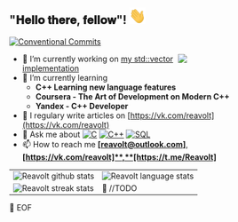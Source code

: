 <h2> "𝐇𝐞𝐥𝐥𝐨 𝐭𝐡𝐞𝐫𝐞, 𝐟𝐞𝐥𝐥𝐨𝐰"! <img src="https://raw.githubusercontent.com/ABSphreak/ABSphreak/master/gifs/Hi.gif" height="30px "width="30px"></h2>

[![Conventional Commits](https://img.shields.io/badge/Conventional%20Commits-1.0.0-%23FE5196?logo=conventionalcommits&logoColor=white)](https://conventionalcommits.org)

<img align='right' src='https://user-images.githubusercontent.com/5713670/87202985-820dcb80-c2b6-11ea-9f56-7ec461c497c3.gif' width='200"'>

- 🔭 I’m currently working on [my std::vector implementation](https://github.com/Reavolt/algorithms-and-data-structures/blob/main/Data%20Structures/Vector/vector.h)
- 🌱 I’m currently learning 
  * **C++ Learning new language features**
  * **Coursera - The Art of Development on Modern C++**
  * **Yandex - C++ Developer**
- 📝 I regulary write articles on [https://vk.com/reavolt](https://vk.com/reavolt)
- 💬 Ask me about <a href="https://github.com/search?q=user%3AReavolt+language%3Ac"><img alt="C" src="https://custom-icon-badges.herokuapp.com/badge/C-03599C.svg?logo=c-in-hexagon&logoColor=white"></a>
   <a href="https://github.com/search?q=user%3AReavolt+language%3Acpp"><img alt="C++" src="https://custom-icon-badges.herokuapp.com/badge/C++-9C033A.svg?logo=cpp2&logoColor=white"></a>
       <a href="https://github.com/search?q=user%3AReavolt+language%3Asql"><img alt="SQL" src="https://custom-icon-badges.herokuapp.com/badge/SQL-025E8C.svg?logo=database&logoColor=white"></a>
- 📫 How to reach me **[reavolt@outlook.com]**,**[https://vk.com/reavolt]**,**[https://t.me/Reavolt]**
    
<table align="center" cellspacing="0" cellpadding="0" border="0">
   <tr>
    <td>
        <img src="https://github-readme-stats.vercel.app/api?username=reavolt&show_icons=true&include_all_commits=true&theme=github_dark&hide_border=true" alt="Reavolt github stats">
      <a/>
    </td>
    <td>
        <img src="https://github-readme-stats.vercel.app/api/top-langs/?username=reavolt&theme=github_dark&layout=compact&hide_border=true" alt="Reavolt language stats">
      <a/>
    </td>
   </tr>
  <tr>
  <tr>
    <td>
        <img src="https://github-readme-streak-stats.herokuapp.com?user=reavolt&theme=tokyonight_duo&hide_border=true" alt="Reavolt streak stats">
      <a/>
    </td>
    <td>
      💾 //TODO
      <a/>
    </td>
   </tr>
</table>

💾 EOF
